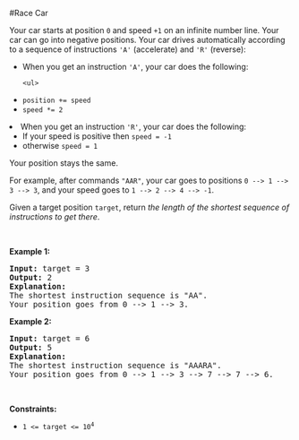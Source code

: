 #Race Car
<p>Your car starts at position <code>0</code> and speed <code>+1</code> on an infinite number line. Your car can go into negative positions. Your car drives automatically according to a sequence of instructions <code>'A'</code> (accelerate) and <code>'R'</code> (reverse):</p>
<ul>
<li>When you get an instruction <code>'A'</code>, your car does the following:
<pre><code>&lt;ul&gt;
</code></pre>
<li><code>position += speed</code></li>
<li><code>speed *= 2</code></li>
</ul>
</li>
<li>When you get an instruction <code>'R'</code>, your car does the following:
    <ul>
<li>If your speed is positive then <code>speed = -1</code></li>
<li>otherwise <code>speed = 1</code></li>
</ul>
    Your position stays the same.</li>
</ul>
<p>For example, after commands <code>"AAR"</code>, your car goes to positions <code>0 --&gt; 1 --&gt; 3 --&gt; 3</code>, and your speed goes to <code>1 --&gt; 2 --&gt; 4 --&gt; -1</code>.</p>
<p>Given a target position <code>target</code>, return <em>the length of the shortest sequence of instructions to get there</em>.</p>
<p> </p>
<p><strong class="example">Example 1:</strong></p>
<pre><strong>Input:</strong> target = 3
<strong>Output:</strong> 2
<strong>Explanation:</strong> 
The shortest instruction sequence is "AA".
Your position goes from 0 --&gt; 1 --&gt; 3.
</pre>
<p><strong class="example">Example 2:</strong></p>
<pre><strong>Input:</strong> target = 6
<strong>Output:</strong> 5
<strong>Explanation:</strong> 
The shortest instruction sequence is "AAARA".
Your position goes from 0 --&gt; 1 --&gt; 3 --&gt; 7 --&gt; 7 --&gt; 6.
</pre>
<p> </p>
<p><strong>Constraints:</strong></p>
<ul>
<li><code>1 &lt;= target &lt;= 10<sup>4</sup></code></li>
</ul>
